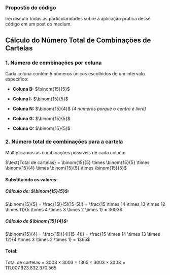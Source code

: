 ### Propostio do código
Irei discutir todas as particularidades sobre a aplicação pratica desse código em um post do medium.

## Cálculo do Número Total de Combinações de Cartelas

### 1. Número de combinações por coluna
Cada coluna contém 5 números únicos escolhidos de um intervalo específico:

- **Coluna B:** $\binom{15}{5}$

- **Coluna I:** $\binom{15}{5}$
  
- **Coluna N:** $\binom{15}{4}$
  *(4 números porque o centro é livre)*

- **Coluna G:** $\binom{15}{5}$
  
- **Coluna O:** $\binom{15}{5}$

### 2. Número total de combinações para a cartela
Multiplicamos as combinações possíveis de cada coluna:

$\text{Total de cartelas} = \binom{15}{5} \times \binom{15}{5} \times \binom{15}{4} \times \binom{15}{5} \times \binom{15}{5}$

#### Substituindo os valores:

##### Cálculo de: $\binom{15}{5}$:

$\binom{15}{5} = \frac{15!}{5!(15-5)!} = \frac{15 \times 14 \times 13 \times 12 \times 11}{5 \times 4 \times 3 \times 2 \times 1} = 3003$

##### Cálculo de $\binom{15}{4}$:
$\binom{15}{4} = \frac{15!}{4!(15-4)!} = \frac{15 \times 14 \times 13 \times 12}{4 \times 3 \times 2 \times 1} = 1365$

#### Total:
$\text{Total de cartelas} = 3003 \times 3003 \times 1365 \times 3003 \times 3003 = 111.007.923.832.370.565$
